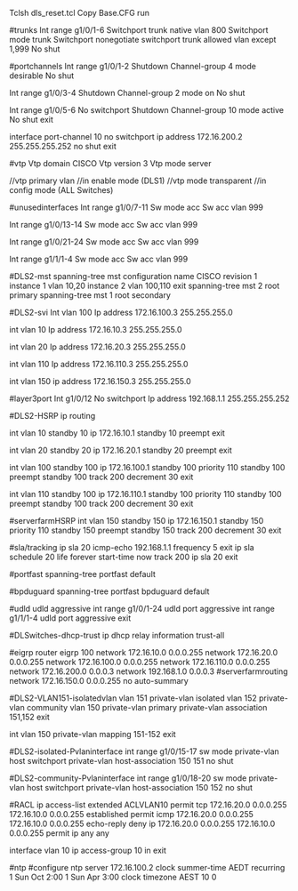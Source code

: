 Tclsh dls_reset.tcl
Copy Base.CFG run

#trunks
Int range g1/0/1-6
Switchport trunk native vlan 800
Switchport mode trunk
Switchport nonegotiate
switchport trunk allowed vlan except 1,999
No shut

#portchannels 
Int range g1/0/1-2
Shutdown
Channel-group 4 mode desirable
No shut

Int range g1/0/3-4
Shutdown
Channel-group 2 mode on
No shut

Int range g1/0/5-6
No switchport
Shutdown
Channel-group 10 mode active
No shut
exit

interface port-channel 10
no switchport
ip address 172.16.200.2 255.255.255.252
no shut
exit

#vtp 
Vtp domain CISCO
Vtp version 3
Vtp mode server

//vtp primary vlan 
//in enable mode (DLS1)
//vtp mode transparent
//in config mode (ALL Switches)

#unusedinterfaces
Int range g1/0/7-11
Sw mode acc
Sw acc vlan 999

Int range g1/0/13-14
Sw mode acc
Sw acc vlan 999

Int range g1/0/21-24
Sw mode acc
Sw acc vlan 999

Int range g1/1/1-4
Sw mode acc
Sw acc vlan 999

#DLS2-mst
spanning-tree mst configuration
name CISCO
revision 1
instance 1 vlan 10,20
instance 2 vlan 100,110
exit
spanning-tree mst 2 root primary
spanning-tree mst 1 root secondary

#DLS2-svi
Int vlan 100
Ip address 172.16.100.3 255.255.255.0

int vlan 10
Ip address 172.16.10.3 255.255.255.0

int vlan 20
Ip address 172.16.20.3 255.255.255.0

int vlan 110
Ip address 172.16.110.3 255.255.255.0

int vlan 150
ip address 172.16.150.3 255.255.255.0

#layer3port
Int g1/0/12
No switchport
Ip address 192.168.1.1 255.255.255.252

#DLS2-HSRP
ip routing

int vlan 10
standby 10 ip 172.16.10.1
standby 10 preempt
exit

int vlan 20
standby 20 ip 172.16.20.1
standby 20 preempt
exit

int vlan 100
standby 100 ip 172.16.100.1
standby 100 priority 110
standby 100 preempt
standby 100 track 200 decrement 30
exit

int vlan 110
standby 100 ip 172.16.110.1
standby 100 priority 110
standby 100 preempt
standby 100 track 200 decrement 30
exit

#serverfarmHSRP
int vlan 150
standby 150 ip 172.16.150.1
standby 150 priority 110
standby 150 preempt
standby 150 track 200 decrement 30
exit

#sla/tracking
ip sla 20
icmp-echo 192.168.1.1
frequency 5
exit
ip sla schedule 20 life forever start-time now
track 200 ip sla 20
exit

#portfast
spanning-tree portfast default

#bpduguard
spanning-tree portfast bpduguard default

#udld
udld aggressive
int range g1/0/1-24
udld port aggressive
int range g1/1/1-4
udld port aggressive
exit

#DLSwitches-dhcp-trust
ip dhcp relay information trust-all

#eigrp
router eigrp 100
 network 172.16.10.0 0.0.0.255
 network 172.16.20.0 0.0.0.255
 network 172.16.100.0 0.0.0.255
 network 172.16.110.0 0.0.0.255
 network 172.16.200.0 0.0.0.3
 network 192.168.1.0 0.0.0.3
 #serverfarmrouting
 network 172.16.150.0 0.0.0.255
 no auto-summary


#DLS2-VLAN151-isolatedvlan
vlan 151
private-vlan isolated
vlan 152
private-vlan community
vlan 150
private-vlan primary
private-vlan association 151,152
exit

int vlan 150
private-vlan mapping 151-152
exit

#DLS2-isolated-Pvlaninterface
int range g1/0/15-17
sw mode private-vlan host
switchport private-vlan host-association 150 151
no shut

#DLS2-community-Pvlaninterface
int range g1/0/18-20
sw mode private-vlan host
switchport private-vlan host-association 150 152
no shut

#RACL
ip access-list extended ACLVLAN10
permit tcp 172.16.20.0 0.0.0.255 172.16.10.0 0.0.0.255 established
permit icmp 172.16.20.0 0.0.0.255 172.16.10.0 0.0.0.255 echo-reply
deny ip 172.16.20.0 0.0.0.255 172.16.10.0 0.0.0.255
permit ip any any

interface vlan 10
ip access-group 10 in
exit

#ntp
#configure
ntp server 172.16.100.2
clock summer-time AEDT recurring 1 Sun Oct 2:00 1 Sun Apr 3:00
clock timezone AEST 10 0

